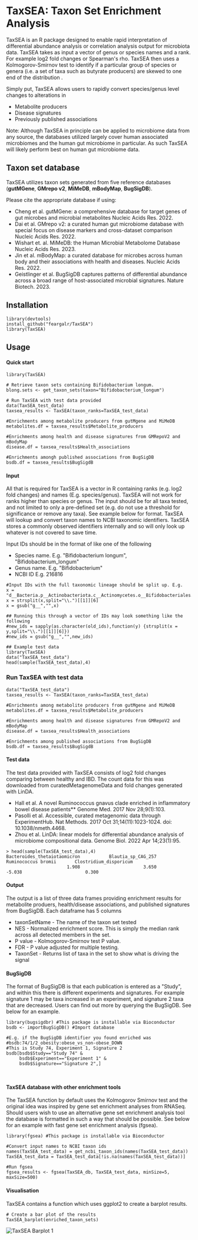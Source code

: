 # TaxSEA: Taxon Set Enrichment Analysis

TaxSEA is an R package designed to enable rapid interpretation of 
differential abundance analysis  or correlation analysis output for 
microbiota data. 
TaxSEA takes as input a vector of genus or species names and a rank. 
For example log2 fold changes or Spearman's rho. TaxSEA then uses
a Kolmogorov-Smirnov test to identify if a particular group of species
or genera (i.e. a set of taxa such as butyrate producers) are skewed to 
one end of the distribution . 

Simply put, TaxSEA allows users to rapidly convert species/genus level 
changes to alterations in 
- Metabolite producers
- Disease signatures
- Previously published associations

Note: Although TaxSEA in principle can be applied to microbiome data from
any source, the databases utilized largely cover human associated microbiomes
and the human gut microbiome in particular. As such TaxSEA will likely perform
best on human gut microbiome data. 

## Taxon set database
TaxSEA utilizes taxon sets generated from five reference databases 
(**gutMGene**, **GMrepo v2**, **MiMeDB**, **mBodyMap**, **BugSigDB**). 

Please cite the appropriate database if using:
- Cheng et al. gutMGene: a comprehensive database for target genes of gut microbes and
microbial metabolites Nucleic Acids Res. 2022.
- Dai et al. GMrepo v2: a curated human gut microbiome database with special focus on
disease markers and cross-dataset comparison Nucleic Acids Res. 2022.
- Wishart et. al. MiMeDB: the Human Microbial Metabolome Database Nucleic Acids Res. 2023.
- Jin et al. mBodyMap: a curated database for microbes across human body and their
associations with health and diseases. Nucleic Acids Res. 2022.
- Geistlinger et al. BugSigDB captures patterns of differential abundance across a broad
range of host-associated microbial signatures. Nature Biotech. 2023. 

## Installation
```{r example}
library(devtools)
install_github("feargalr/TaxSEA")
library(TaxSEA)
```


## Usage
#### Quick start
```{r example}
library(TaxSEA)

# Retrieve taxon sets containing Bifidobacterium longum.
blong.sets <- get_taxon_sets(taxon="Bifidobacterium_longum")

# Run TaxSEA with test data provided
data(TaxSEA_test_data)
taxsea_results <- TaxSEA(taxon_ranks=TaxSEA_test_data)

#Enrichments among metabolite producers from gutMgene and MiMeDB
metabolites.df = taxsea_results$Metabolite_producers

#Enrichments among health and disease signatures from GMRepoV2 and mBodyMap
disease.df = taxsea_results$Health_associations

#Enrichments amongh published associations from BugSigDB
bsdb.df = taxsea_results$BugSigdB

```

#### Input 
All that is required for TaxSEA is a vector in R containing ranks (e.g.
log2 fold changes) and names (E.g. species/genus). TaxSEA will not work for 
ranks higher than species or genus. The input should be for all taxa tested, and not 
limited to only a pre-defined set (e.g. do not use a threshold for 
significance or remove any taxa). See example below for format. TaxSEA will
lookup and convert taxon names to NCBI taxonomic identifiers. TaxSEA stores
a commonly observed identifiers internally and so will only look up whatever 
is not covered to save time. 

Input IDs should be in the format of like one of the following
- Species name. E.g. "Bifidobacterium longum", "Bifidobacterium_longum"
- Genus name. E.g. "Bifidobacterium"
- NCBI ID E.g. 216816


```{r input_data}
#Input IDs with the full taxonomic lineage should be split up. E.g.
x = "d__Bacteria.p__Actinobacteriota.c__Actinomycetes.o__Bifidobacteriales.f__Bifidobacteriaceae.g__Bifidobacterium"
x = strsplit(x,split="\\.")[[1]][6]
x = gsub("g__","",x)

## Running this through a vector of IDs may look something like the following
#new_ids = sapply(as.character(old_ids),function(y) {strsplit(x = y,split="\\.")[[1]][6]})
#new_ids = gsub("g__","",new_ids)

## Example test data
library(TaxSEA)
data("TaxSEA_test_data")
head(sample(TaxSEA_test_data),4)

```



### Run TaxSEA with test data
```{r example2}
data("TaxSEA_test_data")
taxsea_results <- TaxSEA(taxon_ranks=TaxSEA_test_data)

#Enrichments among metabolite producers from gutMgene and MiMeDB
metabolites.df = taxsea_results$Metabolite_producers

#Enrichments among health and disease signatures from GMRepoV2 and mBodyMap
disease.df = taxsea_results$Health_associations

#Enrichments among published associations from BugSigDB
bsdb.df = taxsea_results$BugSigdB

```

#### Test data
The test data provided with TaxSEA consists of log2 fold changes comparing between healthy 
and IBD. The count data for this was downloaded from curatedMetagenomeData and 
fold changes generated with LinDA.
- Hall et al. A novel Ruminococcus gnavus clade enriched in inflammatory 
bowel disease patients** Genome Med. 2017 Nov 28;9(1):103.
- Pasolli et al. Accessible, curated metagenomic data through 
ExperimentHub. Nat Methods. 2017 Oct 31;14(11):1023-1024. doi: 10.1038/nmeth.4468.
- Zhou et al. LinDA: linear models for differential abundance analysis of microbiome compositional data. Genome Biol. 2022 Apr 14;23(1):95.

```{r output}
> head(sample(TaxSEA_test_data),4)
Bacteroides_thetaiotaomicron           Blautia_sp_CAG_257          Ruminococcus bromii       Clostridium_disporicum 
                       1.908                        3.650                       -5.038                        0.300 
```

#### Output
The output is a list of three data frames providing enrichment results for metabolite produers, 
health/disease associations, and published signatures from BugSigDB.
Each dataframe has 5 columns
- taxonSetName - The name of the taxon set tested
- NES - Normalized enrichment score. This is simply the median rank across 
all detected members in the set. 
- P value - Kolmogorov-Smirnov test P value.
- FDR - P value adjusted for multiple testing. 
- TaxonSet - Returns list of taxa in the set to show what is driving the signal


#### BugSigDB
The format of BugSigDB is that each publication is entered as a "Study", and within this there is different 
experiments and signatures. For example signature 1 may be taxa increased in an experiment, and signature 2
taxa that are decreased. Users can find out more by querying the BugSigDB. See below for an example. 

```{r output}
library(bugsigdbr) #This package is installable via Bioconductor
bsdb <- importBugSigDB() #Import database 

#E.g. if the BugSigDB identifier you found enriched was #bsdb:74/1/2_obesity:obese_vs_non-obese_DOWN
#This is Study 74, Experiment 1, Signature 2
bsdb[bsdb$Study=="Study 74" & 
     bsdb$Experiment=="Experiment 1" & 
     bsdb$Signature=="Signature 2",]



```


#### TaxSEA database with other enrichment tools
The TaxSEA function by default uses the Kolmogorov Smirnov test and the 
original idea was inspired by gene set enrichment analyses from RNASeq.
Should users wish to use an alternative gene set enrichment analysis tool
the database is formatted in such a way that should be possible. See below
for an example with fast gene set enrichment analysis (fgsea). 

```{r output}
library(fgsea) #This package is installable via Bioconductor

#Convert input names to NCBI taxon ids
names(TaxSEA_test_data) = get_ncbi_taxon_ids(names(TaxSEA_test_data))
TaxSEA_test_data = TaxSEA_test_data[!is.na(names(TaxSEA_test_data))]

#Run fgsea
fgsea_results <- fgsea(TaxSEA_db, TaxSEA_test_data, minSize=5, maxSize=500)
```

#### Visualisation 
TaxSEA contains a function which uses ggplot2 to create a barplot results. 
```{r example}
# Create a bar plot of the results
TaxSEA_barplot(enriched_taxon_sets)
```
![TaxSEA Barplot 1](https://user-images.githubusercontent.com/7561275/228441264-f233b7ac-6030-4208-a48a-a43a92163b33.png)
